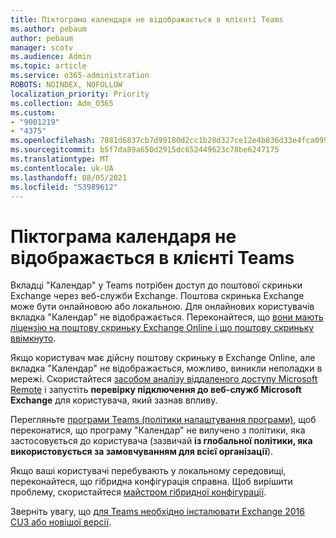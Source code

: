 ```yaml
---
title: Піктограма календаря не відображається в клієнті Teams
ms.author: pebaum
author: pebaum
manager: scotv
ms.audience: Admin
ms.topic: article
ms.service: o365-administration
ROBOTS: NOINDEX, NOFOLLOW
localization_priority: Priority
ms.collection: Adm_O365
ms.custom:
- "9001219"
- "4375"
ms.openlocfilehash: 7881d6837cb7d99180d2cc1b28d327ce12e4b836d33e4fca099569d4f72510fa
ms.sourcegitcommit: b5f7da89a650d2915dc652449623c78be6247175
ms.translationtype: MT
ms.contentlocale: uk-UA
ms.lasthandoff: 08/05/2021
ms.locfileid: "53989612"
---
```

# <a name="calendar-icon-not-showing-in-teams-client"></a>Піктограма календаря не відображається в клієнті Teams

Вкладці "Календар" у Teams потрібен доступ до поштової скриньки Exchange через веб-служби Exchange. Поштова скринька Exchange може бути онлайновою або локальною. Для онлайнових користувачів вкладка "Календар" не відображається. Переконайтеся, що [вони мають ліцензію на поштову скриньку Exchange Online і що поштову скриньку ввімкнуто](https://docs.microsoft.com/exchange/recipients-in-exchange-online/create-user-mailboxes).

Якщо користувач має дійсну поштову скриньку в Exchange Online, але вкладка "Календар" не відображається, можливо, виникли неполадки в мережі. Скористайтеся [засобом аналізу віддаленого доступу Microsoft Remote](https://testconnectivity.microsoft.com/) і запустіть **перевірку підключення до веб-служб Microsoft Exchange** для користувача, який зазнав впливу.

Перегляньте [програми Teams (політики налаштування програми)](https://admin.teams.microsoft.com/policies/app-setup), щоб переконатися, що програму "Календар" не вилучено з політики, яка застосовується до користувача (зазвичай **із глобальної політики, яка використовується за замовчуванням для всієї організації**).

Якщо ваші користувачі перебувають у локальному середовищі, переконайтеся, що гібридна конфігурація справна. Щоб вирішити проблему, скористайтеся [майстром гібридної конфігурації](https://docs.microsoft.com/exchange/hybrid-deployment/hybrid-agent).

Зверніть увагу, що [для Teams необхідно інсталювати Exchange 2016 CU3 або новішої версії](https://docs.microsoft.com/microsoftteams/exchange-teams-interact).
